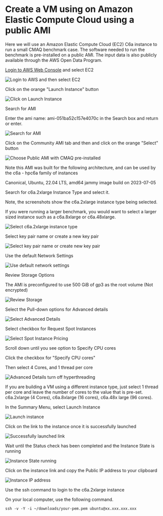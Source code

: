 # Create a VM using on Amazon Elastic Compute Cloud using a public AMI

Here we will use an Amazon Elastic Compute Cloud (EC2) C6a instance to run a small CMAQ benchmark case.  The software needed to run the benchmark is pre-installed on a public AMI.  The input data is also publicly available through the AWS Open Data Program. 

<a href="https://aws.amazon.com/">Login to AWS Web Console</a> and select EC2

![Login to AWS and then select EC2](aws_web_console_home_select_ec2.png)

Click on the orange "Launch Instance" button

![Click on Launch Instance](aws_web_interface_launch_instance.png)

Search for AMI

Enter the ami name: ami-051ba52c157e4070c in the Search box and return or enter.

![Search for AMI](aws_web_console_search_ami.png)

Click on the Community AMI tab and then and click on the orange "Select" button

![Choose Public AMI with CMAQ pre-installed](aws_web_interface_choose_ami.png)


Note this AMI was built for the following architecture, and can be used by the c6a - hpc6a family of instances

Canonical, Ubuntu, 22.04 LTS, amd64 jammy image build on 2023-07-05

Search for c6a.2xlarge Instance Type and select it.

Note, the screenshots show the c6a.2xlarge instance type being selected.

If you were running a larger benchmark, you would want to select a larger sized instance such as a c6a.8xlarge or c6a.48xlarge. 

![Select c6a.2xlarge instance type](aws_web_console_select_c6a.2xlarge_ec2_instance.png)

Select key pair name or create a new key pair

![Select key pair name or create new key pair](aws_web_console_select_key_pair.png)


Use the default Network Settings

![Use default network settings](aws_web_console_network_settings_information.png)

Review Storage Options

The AMI is preconfigured to use 500 GiB of gp3 as the root volume (Not encrypted)

![Review Storage](aws_web_console_storage_volume_information.png)

Select the Pull-down options for Advanced details

![Select Advanced Details](aws_advanced_details.png)

Select checkbox for Request Spot Instances

![Select Spot Instance Pricing](ec2_web_request_spot_instance.png)

Scroll down until you see option to Specify CPU cores

Click the checkbox for "Specify CPU cores"

Then select 4 Cores, and 1 thread per core

![Advanced Details turn off hyperthreading](aws_advanced_details_specify_1_thread_per_core.png)

If you are building a VM using a different instance type, just select 1 thread per core and leave the number of cores to the value that is pre-set. 
c6a.2xlarge (4 Cores), c6a.8xlarge (16 cores), c6a.48x large (96 cores).


In the Summary Menu, select Launch Instance

![Launch instance](aws_web_console_summary_launch_instance_c6a.2xlarge.png)

Click on the link to the instance once it is successfully launched

![Successfully launched link](aws_web_console_successful_launch_c6a.2xlarge.png)

Wait until the Status check has been completed and the Instance State is running

![Instance State running](Instance_State_wait_till_running.png)

Click on the instance link and copy the Public IP address to your clipboard

![Instance IP address](Instance_Public_IP_Address.png)


Use the ssh command to login to the c6a.2xlarge instance

On your local computer, use the following command.

```
ssh -v -Y -i ~/downloads/your-pem.pem ubuntu@xx.xxx.xxx.xxx
```


